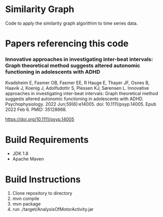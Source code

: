 # Similarity Graph
Code to apply the similarity graph algorithim to time series data.

# Papers referencing this code
### Innovative approaches in investigating inter-beat intervals: Graph theoretical method suggests altered autonomic functioning in adolescents with ADHD
Kvadsheim E, Fasmer OB, Fasmer EE, R Hauge E, Thayer JF, Osnes B, Haavik J, Koenig J, Adolfsdottir S, Plessen KJ, Sørensen L. Innovative approaches in investigating inter-beat intervals: Graph theoretical method suggests altered autonomic functioning in adolescents with ADHD. Psychophysiology. 2022 Jun;59(6):e14005. doi: 10.1111/psyp.14005. Epub 2022 Feb 6. PMID: 35128668.

https://doi.org/10.1111/psyp.14005

# Build Requirements
- JDK 1.8
- Apache Maven

# Build Instructions
1. Clone repository to directory
2. mvn compile
3. mvn package
4. run ./target/AnalysisOfMotorActivity.jar
